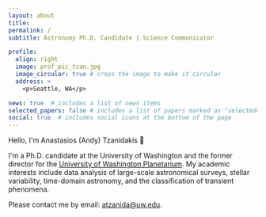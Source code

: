 ```yaml
---
layout: about
title: 
permalink: /
subtitle: Astronomy Ph.D. Candidate | Science Communicator

profile:
  align: right
  image: prof_pic_tzan.jpg
  image_circular: true # crops the image to make it circular
  address: >
    <p>Seattle, WA</p>

news: true  # includes a list of news items
selected_papers: false # includes a list of papers marked as "selected={true}"
social: true  # includes social icons at the bottom of the page
---
```

Hello, I'm Anastasios (Andy) Tzanidakis 👋 

I'm a Ph.D. candidate at the University of Washington and the former director for the [University of Washington Planetarium](https://astro.washington.edu/uw-planetarium). My academic interests include data analysis of large-scale astronomical surveys, stellar variability, time-domain astronomy, and the classification of transient phenomena.

Please contact me by email: [atzanida@uw.edu](mailto:atzanida@uw.edu).